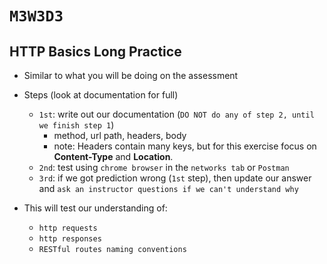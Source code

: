 # `M3W3D3`

## HTTP Basics Long Practice
- Similar to what you will be doing on the assessment
  
- Steps (look at documentation for full)
  - `1st`: write out our documentation (`DO NOT do any of step 2, until we finish step 1`)
    - method, url path, headers, body
    - note: Headers contain many keys, but for this exercise focus on **Content-Type** and **Location**.
  - `2nd`: test using `chrome browser` in the `networks tab` or `Postman`
  - `3rd`: if we got prediction wrong (`1st` step), then update our answer and `ask an instructor questions if we can't understand why`


- This will test our understanding of:
  - `http requests`
  - `http responses`
  - `RESTful routes naming conventions`
